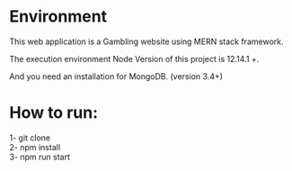 # Environment

This web application is a Gambling website using MERN stack framework.

The execution environment Node Version of this project is 12.14.1 +.

And you need an installation for MongoDB. (version 3.4+)

# How to run:

1- git clone <Your repository URL> <br>
2- npm install <br>
3- npm run start <br>
